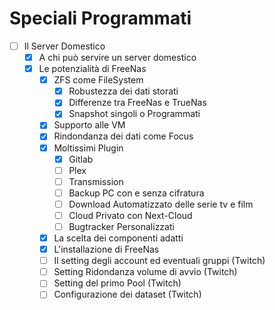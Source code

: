 # Speciali Programmati

- [ ] Il Server Domestico
  - [x] A chi può servire un server domestico
  - [x] Le potenzialità di FreeNas
    - [x] ZFS come FileSystem
      - [x] Robustezza dei dati storati
      - [x] Differenze tra FreeNas e TrueNas
      - [x] Snapshot singoli o Programmati
    - [x] Supporto alle VM
    - [x] Rindondanza dei dati come Focus
    - [x] Moltissimi Plugin
      - [x] Gitlab
      - [ ] Plex
      - [ ] Transmission
      - [ ] Backup PC con e senza cifratura
      - [ ] Download Automatizzato delle serie tv e film
      - [ ] Cloud Privato con Next-Cloud
      - [ ] Bugtracker Personalizzati
    - [x] La scelta dei componenti adatti
    - [x] L'installazione di FreeNas
    - [ ] Il setting degli account ed eventuali gruppi (Twitch)
    - [ ] Setting Ridondanza volume di avvio (Twitch)
    - [ ] Setting del primo Pool (Twitch)
    - [ ] Configurazione dei dataset (Twitch)